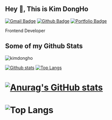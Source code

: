 ## Hey 👋, This is Kim DongHo
[![Gmail Badge](https://img.shields.io/badge/-dongho_k@naver.com-c14438?style=flat&logo=Gmail&logoColor=white&link=mailto:dongho_k@naver.com)](mailto:dongho_k@naver.com) [![Github Badge](https://img.shields.io/badge/-kimdongho-grey?style=flat&logo=github&logoColor=white&link=https://github.com/kimdongho/)](https://www.github.com/kimdongho/) [![Portfolio Badge](https://img.shields.io/badge/portfolio-web-blue?style=flat&link=https://dh-blog.vercel.app//)](https://dh-blog.vercel.app//) <p align='left'>Frontend Developer</p>
## Some of my Github Stats
<p align=left> <img src=https://komarev.com/ghpvc/?username=kimdongho alt=kimdongho /> </p>

[![Github stats](https://github-readme-stats.vercel.app/api?username=kim-dongho&show_icons=true&include_all_commits=true)](https://github.com/kimdongho/github-readme-stats)
[![Top Langs](https://github-readme-stats.vercel.app/api/top-langs/?username=kim-dongho&layout=compact)](https://github.com/kimdongho/github-readme-stats)



# [![Anurag's GitHub stats](https://github-readme-stats.vercel.app/api?username=kim-dongho&theme=gruvbox_light&show_icons=truea&hide=contribs,prs)](https://github.com/anuraghazra/github-readme-stats)
# ![Top Langs](https://github-readme-stats.vercel.app/api/top-langs/?username=kim-dongho&theme=gruvbox_light&hide_progress=true)

<!--START_SECTION:waka-->
 
<!--END_SECTION:waka-->
